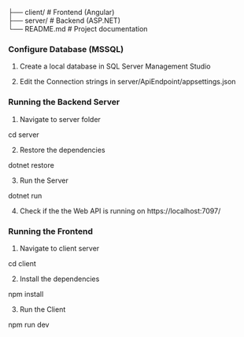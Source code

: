
├── client/   # Frontend (Angular)
<br>├── server/   # Backend (ASP.NET)
<br>└── README.md # Project documentation

### Configure Database (MSSQL)

1. Create a local database in SQL Server Management Studio

2. Edit the Connection strings in server/ApiEndpoint/appsettings.json

### Running the Backend Server

1. Navigate to server folder
 
 cd server

2. Restore the dependencies

 dotnet restore

3. Run the Server

 dotnet run

4. Check if the the Web API is running on https://localhost:7097/


### Running the Frontend

1. Navigate to client server

 cd client

2. Install the dependencies

 npm install

3. Run the Client

 npm run dev
